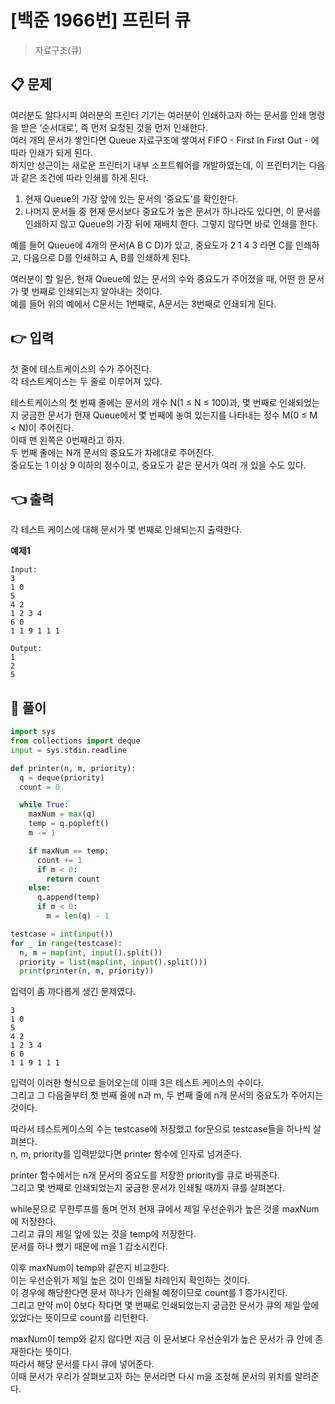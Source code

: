 # [백준 1966번] 프린터 큐

> 자료구조(큐)

## 📋 문제

여러분도 알다시피 여러분의 프린터 기기는 여러분이 인쇄하고자 하는 문서를 인쇄 명령을 받은 ‘순서대로’, 즉 먼저 요청된 것을 먼저 인쇄한다.  
여러 개의 문서가 쌓인다면 Queue 자료구조에 쌓여서 FIFO - First In First Out - 에 따라 인쇄가 되게 된다.  
하지만 상근이는 새로운 프린터기 내부 소프트웨어를 개발하였는데, 이 프린터기는 다음과 같은 조건에 따라 인쇄를 하게 된다.

1. 현재 Queue의 가장 앞에 있는 문서의 ‘중요도’를 확인한다.
2. 나머지 문서들 중 현재 문서보다 중요도가 높은 문서가 하나라도 있다면, 이 문서를 인쇄하지 않고 Queue의 가장 뒤에 재배치 한다. 그렇지 않다면 바로 인쇄를 한다.

예를 들어 Queue에 4개의 문서(A B C D)가 있고, 중요도가 2 1 4 3 라면 C를 인쇄하고, 다음으로 D를 인쇄하고 A, B를 인쇄하게 된다.

여러분이 할 일은, 현재 Queue에 있는 문서의 수와 중요도가 주어졌을 때, 어떤 한 문서가 몇 번째로 인쇄되는지 알아내는 것이다.  
예를 들어 위의 예에서 C문서는 1번째로, A문서는 3번째로 인쇄되게 된다.

## 👉 입력

첫 줄에 테스트케이스의 수가 주어진다.  
각 테스트케이스는 두 줄로 이루어져 있다.

테스트케이스의 첫 번째 줄에는 문서의 개수 N(1 ≤ N ≤ 100)과, 몇 번째로 인쇄되었는지 궁금한 문서가 현재 Queue에서 몇 번째에 놓여 있는지를 나타내는 정수 M(0 ≤ M < N)이 주어진다.  
이때 맨 왼쪽은 0번째라고 하자.  
두 번째 줄에는 N개 문서의 중요도가 차례대로 주어진다.  
중요도는 1 이상 9 이하의 정수이고, 중요도가 같은 문서가 여러 개 있을 수도 있다.

## 👈 출력

각 테스트 케이스에 대해 문서가 몇 번째로 인쇄되는지 출력한다.

**예제1**

```
Input:
3
1 0
5
4 2
1 2 3 4
6 0
1 1 9 1 1 1

Output:
1
2
5
```

## 📝 풀이

```python
import sys
from collections import deque
input = sys.stdin.readline

def printer(n, m, priority):
  q = deque(priority)
  count = 0

  while True:
    maxNum = max(q)
    temp = q.popleft()
    m -= 1

    if maxNum == temp:
      count += 1
      if m < 0:
        return count
    else:
      q.append(temp)
      if m < 0:
        m = len(q) - 1

testcase = int(input())
for _ in range(testcase):
  n, m = map(int, input().split())
  priority = list(map(int, input().split()))
  print(printer(n, m, priority))
```

입력이 좀 까다롭게 생긴 문제였다.

```
3
1 0
5
4 2
1 2 3 4
6 0
1 1 9 1 1 1
```

입력이 이러한 형식으로 들어오는데 이때 3은 테스트 케이스의 수이다.  
그리고 그 다음줄부터 첫 번째 줄에 n과 m, 두 번째 줄에 n개 문서의 중요도가 주어지는 것이다.

따라서 테스트케이스의 수는 testcase에 저장했고 for문으로 testcase들을 하나씩 살펴본다.  
n, m, priority를 입력받았다면 printer 함수에 인자로 넘겨준다.

printer 함수에서는 n개 문서의 중요도를 저장한 priority를 큐로 바꿔준다.  
그리고 몇 번째로 인쇄되었는지 궁금한 문서가 인쇄될 때까지 큐를 살펴본다.

while문으로 무한루프를 돌며 먼저 현재 큐에서 제일 우선순위가 높은 것을 maxNum에 저장한다.  
그리고 큐의 제일 앞에 있는 것을 temp에 저장한다.  
문서를 하나 뺐기 때문에 m을 1 감소시킨다.

이후 maxNum이 temp와 같은지 비교한다.  
이는 우선순위가 제일 높은 것이 인쇄될 차례인지 확인하는 것이다.  
이 경우에 해당한다면 문서 하나가 인쇄될 예정이므로 count를 1 증가시킨다.  
그리고 만약 m이 0보다 작다면 몇 번째로 인쇄되었는지 궁금한 문서가 큐의 제일 앞에 있었다는 뜻이므로 count를 리턴한다.

maxNum이 temp와 같지 않다면 지금 이 문서보다 우선순위가 높은 문서가 큐 안에 존재한다는 뜻이다.  
따라서 해당 문서를 다시 큐에 넣어준다.  
이때 문서가 우리가 살펴보고자 하는 문서라면 다시 m을 조정해 문서의 위치를 알려준다.
